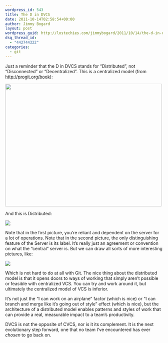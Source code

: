 ```yaml
---
wordpress_id: 543
title: The D in DVCS
date: 2011-10-14T02:58:54+00:00
author: Jimmy Bogard
layout: post
wordpress_guid: http://lostechies.com/jimmybogard/2011/10/14/the-d-in-dvcs/
dsq_thread_id:
  - "442744322"
categories:
  - git
---
```

Just a reminder that the D in DVCS stands for “Distributed”, not “Disconnected” or “Decentralized”. This is a centralized model (from <http://progit.org/book>):

<img src="http://progit.org/figures/ch1/18333fig0102-tn.png" width="500" height="392" />

And this is Distributed:

![](http://progit.org/figures/ch1/18333fig0103-tn.png)

Note that in the first picture, you’re reliant and dependent on the server for a lot of operations. Note that in the second picture, the only distinguishing feature of the Server is its label. It’s really just an agreement or convention on what the “central” server is. But we can draw all sorts of more interesting pictures, like:

![](http://progit.org/figures/ch5/18333fig0502-tn.png)

Which is not hard to do at all with Git. The nice thing about the distributed model is that it opens doors to ways of working that simply aren’t possible or feasible with centralized VCS. You can try and work around it, but ultimately the centralized model of VCS is inferior.

It’s not just the “I can work on an airplane” factor (which is nice) or “I can branch and merge like it’s going out of style” effect (which is nice), but the architecture of a distributed model enables patterns and styles of work that can provide a real, measurable impact to a team’s productivity.

DVCS is not the opposite of CVCS, nor is it its complement. It is the next evolutionary step forward, one that no team I’ve encountered has ever _chosen_ to go back on.
